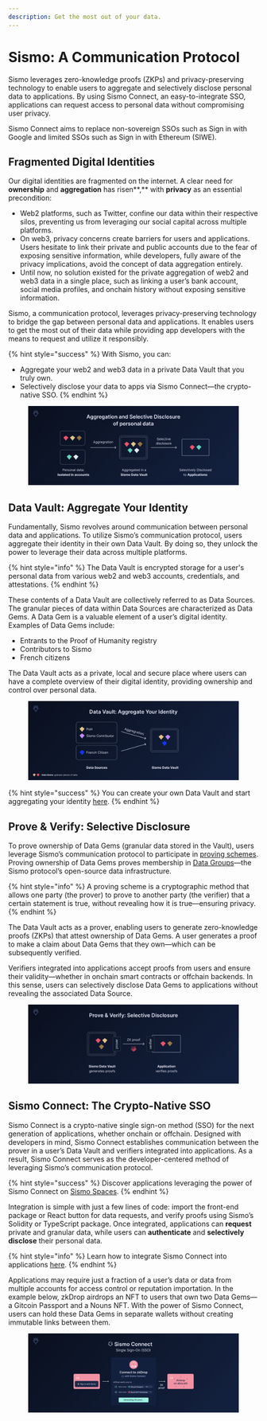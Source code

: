 ```yaml
---
description: Get the most out of your data.
---
```


# Sismo: A Communication Protocol

Sismo leverages zero-knowledge proofs (ZKPs) and privacy-preserving technology to enable users to aggregate and selectively disclose personal data to applications. By using Sismo Connect, an easy-to-integrate SSO, applications can request access to personal data without compromising user privacy.&#x20;

Sismo Connect aims to replace non-sovereign SSOs such as Sign in with Google and limited SSOs such as Sign in with Ethereum (SIWE).&#x20;

## Fragmented Digital Identities

Our digital identities are fragmented on the internet. A clear need for **ownership** and **aggregation** has risen**,** with **privacy** as an essential precondition:

* Web2 platforms, such as Twitter, confine our data within their respective silos, preventing us from leveraging our social capital across multiple platforms.
* On web3, privacy concerns create barriers for users and applications. Users hesitate to link their private and public accounts due to the fear of exposing sensitive information, while developers, fully aware of the privacy implications, avoid the concept of data aggregation entirely.
* Until now, no solution existed for the private aggregation of web2 and web3 data in a single place, such as linking a user’s bank account, social media profiles, and onchain history without exposing sensitive information.

Sismo, a communication protocol, leverages privacy-preserving technology to bridge the gap between personal data and applications. It enables users to get the most out of their data while providing app developers with the means to request and utilize it responsibly.

{% hint style="success" %}
With Sismo, you can:

* Aggregate your web2 and web3 data in a private Data Vault that you truly own.
* Selectively disclose your data to apps via Sismo Connect—the crypto-native SSO.
{% endhint %}

<figure><img src=".gitbook/assets/1. Introduction (1).png" alt=""><figcaption></figcaption></figure>

## Data Vault: Aggregate Your Identity

Fundamentally, Sismo revolves around communication between personal data and applications. To utilize Sismo’s communication protocol, users aggregate their identity in their own Data Vault. By doing so, they unlock the power to leverage their data across multiple platforms.

{% hint style="info" %}
The Data Vault is encrypted storage for a user's personal data from various web2 and web3 accounts, credentials, and attestations.
{% endhint %}

These contents of a Data Vault are collectively referred to as Data Sources. The granular pieces of data within Data Sources are characterized as Data Gems. A Data Gem is a valuable element of a user’s digital identity. Examples of Data Gems include:

* Entrants to the Proof of Humanity registry
* Contributors to Sismo
* French citizens

The Data Vault acts as a private, local and secure place where users can have a complete overview of their digital identity, providing ownership and control over personal data.

<figure><img src=".gitbook/assets/Aggregation.png" alt=""><figcaption></figcaption></figure>

{% hint style="success" %}
You can create your own Data Vault and start aggregating your identity [here](https://vault-beta.sismo.io/).
{% endhint %}

## Prove & Verify: Selective Disclosure

To prove ownership of Data Gems (granular data stored in the Vault), users leverage Sismo’s communication protocol to participate in [proving schemes](knowledge-base/resources/technical-concepts/proving-schemes/). Proving ownership of Data Gems proves membership in [Data Groups](knowledge-base/resources/technical-concepts/data-gems-and-data-groups.md)—the Sismo protocol’s open-source data infrastructure.

{% hint style="info" %}
A proving scheme is a cryptographic method that allows one party (the prover) to prove to another party (the verifier) that a certain statement is true, without revealing how it is true—ensuring privacy.
{% endhint %}

The Data Vault acts as a prover, enabling users to generate zero-knowledge proofs (ZKPs) that attest ownership of Data Gems. A user generates a proof to make a claim about Data Gems that they own—which can be subsequently verified.

Verifiers integrated into applications accept proofs from users and ensure their validity—whether in onchain smart contracts or offchain backends. In this sense, users can selectively disclose Data Gems to applications without revealing the associated Data Source.

<figure><img src=".gitbook/assets/Selective Disclosure.png" alt=""><figcaption></figcaption></figure>

## Sismo Connect: The Crypto-Native SSO

Sismo Connect is a crypto-native single sign-on method (SSO) for the next generation of applications, whether onchain or offchain. Designed with developers in mind, Sismo Connect establishes communication between the prover in a user’s Data Vault and verifiers integrated into applications. As a result, Sismo Connect serves as the developer-centered method of leveraging Sismo’s communication protocol.

{% hint style="success" %}
Discover applications leveraging the power of Sismo Connect on [Sismo Spaces](https://spaces.sismo.io/).
{% endhint %}

Integration is simple with just a few lines of code: import the front-end package or React button for data requests, and verify proofs using Sismo’s Solidity or TypeScript package. Once integrated, applications can **request** private and granular data, while users can **authenticate** and **selectively disclose** their personal data.

{% hint style="info" %}
Learn how to integrate Sismo Connect into applications [here](build-with-sismo-connect/overview.md).
{% endhint %}

Applications may require just a fraction of a user’s data or data from multiple accounts for access control or reputation importation. In the example below, zkDrop airdrops an NFT to users that own two Data Gems—a Gitcoin Passport and a Nouns NFT. With the power of Sismo Connect, users can hold these Data Gems in separate wallets without creating immutable links between them.

<figure><img src=".gitbook/assets/Sismo Connect.png" alt=""><figcaption></figcaption></figure>
